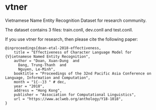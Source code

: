 # vtner

Vietnamese Name Entity Recognition Dataset for research community.

The dataset contains 3 files: train.conll, dev.conll and test.conll.

If you use vtner for research, then please cite the following paper:

    @inproceedings{doan-etal-2018-effectiveness,
        title = "Effectiveness of Character Language Model for {V}ietnamese Named Entity Recognition",
        author = "Doan, Xuan-Dung  and
          Dang, Trung-Thanh  and
          Nguyen, Le-Minh",
        booktitle = "Proceedings of the 32nd Pacific Asia Conference on Language, Information and Computation",
        month = "1{--}3 " # dec,
        year = "2018",
        address = "Hong Kong",
        publisher = "Association for Computational Linguistics",
        url = "https://www.aclweb.org/anthology/Y18-1018",
    }
